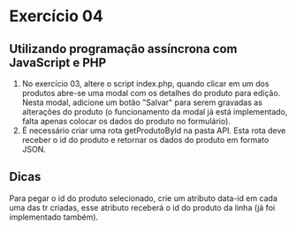 # Exercício 04

## Utilizando programação assíncrona com JavaScript e PHP

1) No exercício 03, altere o script index.php, quando clicar em um dos produtos abre-se uma modal com os detalhes do produto para edição. Nesta modal, adicione um botão "Salvar" para serem gravadas as alterações do produto (o funcionamento da modal já está implementado, falta apenas colocar os dados do produto no formulário).
2) É necessário criar uma rota getProdutoById na pasta API. Esta rota deve receber o id do produto e retornar os dados do produto em formato JSON.

## Dicas

Para pegar o id do produto selecionado, crie um atributo data-id em cada uma das tr criadas, esse atributo receberá o id do produto da linha (já foi implementado também).

